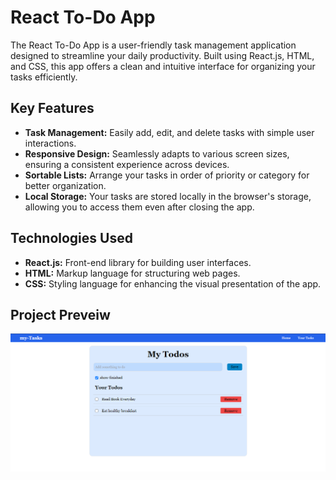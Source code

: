 # React To-Do App

The React To-Do App is a user-friendly task management application designed to streamline your daily productivity. Built using React.js, HTML, and CSS, this app offers a clean and intuitive interface for organizing your tasks efficiently.

## Key Features

- **Task Management:** Easily add, edit, and delete tasks with simple user interactions.
- **Responsive Design:** Seamlessly adapts to various screen sizes, ensuring a consistent experience across devices.
- **Sortable Lists:** Arrange your tasks in order of priority or category for better organization.
- **Local Storage:** Your tasks are stored locally in the browser's storage, allowing you to access them even after closing the app.

## Technologies Used

- **React.js:** Front-end library for building user interfaces.
- **HTML:** Markup language for structuring web pages.
- **CSS:** Styling language for enhancing the visual presentation of the app.

## Project Preveiw
![React To-Do App](src/assets/ToDO.png)
